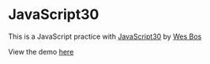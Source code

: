 # JavaScript30

This is a JavaScript practice with [JavaScript30](https://javascript30.com/) by [Wes Bos](https://github.com/wesbos)

View the demo [here](https://yurockkk.github.io/JavaScript30/)